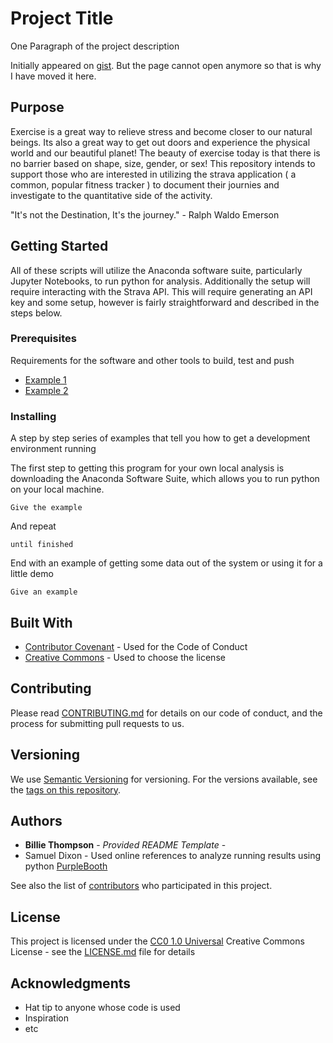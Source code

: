 # Project Title

One Paragraph of the project description

Initially appeared on
[gist](https://gist.github.com/PurpleBooth/109311bb0361f32d87a2). But the page cannot open anymore so that is why I have moved it here.

## Purpose

Exercise is a great way to relieve stress and become closer to our natural beings. Its also a great way to get out doors and experience the physical world and our beautiful planet! The beauty of exercise today is that there is no barrier based on shape, size, gender, or sex! This repository intends to support those who are interested in utilizing the strava application ( a common, popular fitness tracker ) to document their journies and investigate to the quantitative side of the activity.

"It's not the Destination, It's the journey." - Ralph Waldo Emerson

## Getting Started

All of these scripts will utilize the Anaconda software suite, particularly Jupyter Notebooks, to run python for analysis.
Additionally the setup will require interacting with the Strava API. This will require generating an API key and some setup, however is fairly straightforward and described in the steps below.

### Prerequisites

Requirements for the software and other tools to build, test and push 
- [Example 1](https://www.example.com)
- [Example 2](https://www.example.com)

### Installing

A step by step series of examples that tell you how to get a development
environment running

The first step to getting this program for your own local analysis is downloading the Anaconda Software Suite, which allows you to run python on your local machine.

    Give the example

And repeat

    until finished

End with an example of getting some data out of the system or using it
for a little demo

<!-- ## Running the tests

Explain how to run the automated tests for this system

### Sample Tests

Explain what these tests test and why -->

    Give an example

<!-- ### Style test

Checks if the best practices and the right coding style has been used.

    Give an example

## Deployment

Add additional notes to deploy this on a live system -->

## Built With

  - [Contributor Covenant](https://www.contributor-covenant.org/) - Used
    for the Code of Conduct
  - [Creative Commons](https://creativecommons.org/) - Used to choose
    the license

## Contributing

Please read [CONTRIBUTING.md](CONTRIBUTING.md) for details on our code
of conduct, and the process for submitting pull requests to us.

## Versioning

We use [Semantic Versioning](http://semver.org/) for versioning. For the versions
available, see the [tags on this
repository](https://github.com/PurpleBooth/a-good-readme-template/tags).

## Authors

  - **Billie Thompson** - *Provided README Template* -
  - Samuel Dixon        - Used online references to analyze running results using python
    [PurpleBooth](https://github.com/PurpleBooth)

See also the list of
[contributors](https://github.com/PurpleBooth/a-good-readme-template/contributors)
who participated in this project.

## License

This project is licensed under the [CC0 1.0 Universal](LICENSE.md)
Creative Commons License - see the [LICENSE.md](LICENSE.md) file for
details

## Acknowledgments

  - Hat tip to anyone whose code is used
  - Inspiration
  - etc
